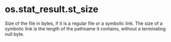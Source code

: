 # os.stat_result.st_size

Size of the file in bytes, if it is a regular file or a symbolic link. The size of a symbolic link is the length of the pathname it contains, without a terminating null byte.